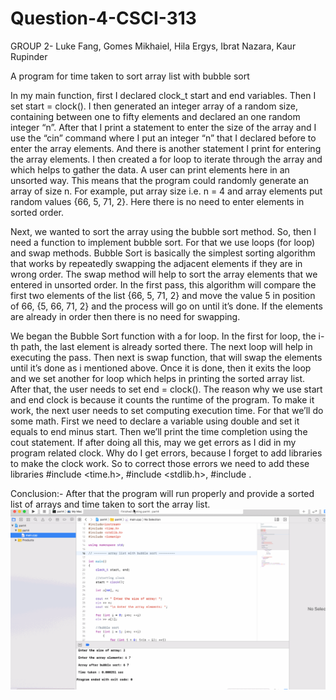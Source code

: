 # Question-4-CSCI-313
GROUP 2- Luke Fang, Gomes Mikhaiel, Hila Ergys, Ibrat Nazara, Kaur Rupinder

A program for time taken to sort array list with bubble sort
      
In my main function, first I declared clock_t start and end variables. Then I set start = clock(). I then generated an integer array of a random size, containing between one to fifty elements and declared an one random integer “n”. After that I print a statement to enter the size of the array and I use the “cin” command where I put an integer “n” that I declared before to enter the array elements. And there is another statement I print for entering the array elements. I then created a for loop to iterate through the array and which helps to gather the data. A user can print elements here in an unsorted way. This means that the program could randomly generate an array of size n. For example, put array size i.e. n = 4 and array elements put random values {66, 5, 71, 2}. Here there is no need to enter elements in sorted order. 



Next, we wanted to sort the array using the bubble sort method. So, then I need a function to implement bubble sort. For that we use loops (for loop) and swap methods. Bubble Sort is basically the simplest sorting algorithm that works by repeatedly swapping the adjacent elements if they are in wrong order. The swap method will help to sort the array elements that we entered in unsorted order. In the first pass, this algorithm will compare the first two elements of the list {66, 5, 71, 2} and move the value 5 in position of 66, {5, 66, 71, 2} and the process will go on until it’s done. If the elements are already in order then there is no need for swapping.



We began the Bubble Sort function with a for loop. In the first for loop, the i-th path, the last element is already sorted there. The next loop will help in executing the pass. Then next is swap function, that will swap the elements until it’s done as i mentioned above. Once it is done, then it exits the loop and we set another for loop which helps in printing the sorted array list. After that, the user needs to set end = clock(). The reason why we use start and end clock is because it counts the runtime of the program. To make it work, the next user needs to set computing execution time. For that we’ll do some math. First we need to declare a variable using double and set it equals to end minus start. Then we’ll print the time completion using the cout statement. If after doing all this, may we get errors as I did in my program related clock. Why do I get errors, because I forget to add libraries to make the clock work. So to correct those errors we need to add these libraries #include <time.h>, #include <stdlib.h>, #include <iomanip>. 
  


Conclusion:- After that the program will run properly and provide a sorted list of arrays and time taken to sort the array list.
![](part-4.gif)
